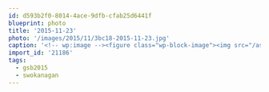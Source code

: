 ```yaml
---
id: d593b2f0-8014-4ace-9dfb-cfab25d6441f
blueprint: photo
title: '2015-11-23'
photo: '/images/2015/11/3bc18-2015-11-23.jpg'
caption: '<!-- wp:image --><figure class="wp-block-image"><img src="/assets/images/2015/11/3bc18-2015-11-23.jpg" /></figure><!-- /wp:image --><!-- wp:paragraph --><p>Pitches starting for #swokanagan ! #gsb2015</p><!-- /wp:paragraph -->'
import_id: '21186'
tags:
  - gsb2015
  - swokanagan
---
```

